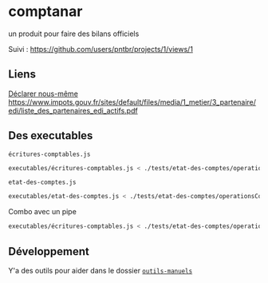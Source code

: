 # comptanar
un produit pour faire des bilans officiels

Suivi : https://github.com/users/pntbr/projects/1/views/1

## Liens
[Déclarer nous-même](https://hackmd.io/KMSyKgOzT_SnHeCmKLvxBw)
https://www.impots.gouv.fr/sites/default/files/media/1_metier/3_partenaire/edi/liste_des_partenaires_edi_actifs.pdf


## Des executables

`écritures-comptables.js`

```sh
executables/écritures-comptables.js < ./tests/etat-des-comptes/operationsHautNiveauLocation.yml > ./tests/etat-des-comptes/operationsCompteLocation.yml
```

`etat-des-comptes.js`

```sh
executables/etat-des-comptes.js < ./tests/etat-des-comptes/operationsCompteLocation.yml > ./tests/etat-des-comptes/etat-des-comptes.json
```

Combo avec un pipe

```sh
executables/écritures-comptables.js < ./tests/etat-des-comptes/operationsHautNiveauLocation.yml | executables/etat-des-comptes.js > ./tests/etat-des-comptes/etat-des-comptes37.json
```


## Développement

Y'a des outils pour aider dans le dossier [`outils-manuels`](outils-manuels)

